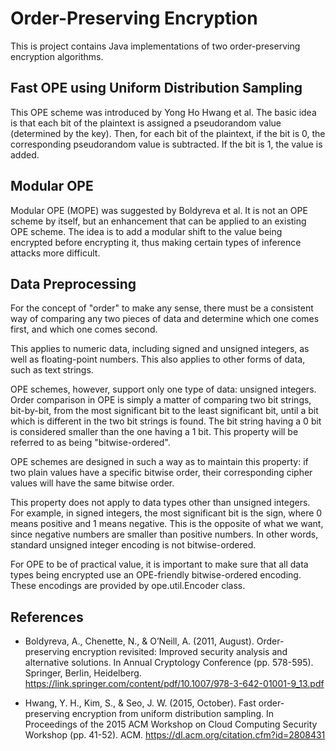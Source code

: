# Order-Preserving Encryption
This is project contains Java implementations of two order-preserving encryption algorithms.

## Fast OPE using Uniform Distribution Sampling
This OPE scheme was introduced by Yong Ho Hwang et al. The basic idea is that each bit of the plaintext is assigned a pseudorandom value (determined by the key). Then, for each bit of the plaintext, if the bit is 0, the corresponding pseudorandom value is subtracted. If the bit is 1, the value is added.

## Modular OPE
Modular OPE (MOPE) was suggested by Boldyreva et al. It is not an OPE scheme by itself, but an enhancement that can be applied to an existing OPE scheme. The idea is to add a modular shift to the value being encrypted before encrypting it, thus making certain types of inference attacks more difficult.

## Data Preprocessing
For the concept of "order" to make any sense, there must be a consistent way of comparing any two pieces of data and determine which one comes first, and which one comes second.

This applies to numeric data, including signed and unsigned integers, as well as floating-point numbers. This also applies to other forms of data, such as text strings.

OPE schemes, however, support only one type of data: unsigned integers. Order comparison in OPE is simply a matter of comparing two bit strings, bit-by-bit, from the most significant bit to the least significant bit, until a bit which is different in the two bit strings is found. The bit string having a 0 bit is considered smaller than the one having a 1 bit. This property will be referred to as being "bitwise-ordered".

OPE schemes are designed in such a way as to maintain this property: if two plain values have a specific bitwise order, their corresponding cipher values will have the same bitwise order.

This property does not apply to data types other than unsigned integers. For example, in signed integers, the most significant bit is the sign, where 0 means positive and 1 means negative. This is the opposite of what we want, since negative numbers are smaller than positive numbers. In other words, standard unsigned integer encoding is not bitwise-ordered.

For OPE to be of practical value, it is important to make sure that all data types being encrypted use an OPE-friendly bitwise-ordered encoding. These encodings are provided by ope.util.Encoder class.

## References
* Boldyreva, A., Chenette, N., & O’Neill, A. (2011, August).
Order-preserving encryption revisited: Improved security analysis and alternative solutions.
In Annual Cryptology Conference (pp. 578-595). Springer, Berlin, Heidelberg.
https://link.springer.com/content/pdf/10.1007/978-3-642-01001-9_13.pdf

* Hwang, Y. H., Kim, S., & Seo, J. W. (2015, October).
Fast order-preserving encryption from uniform distribution sampling.
In Proceedings of the 2015 ACM Workshop on Cloud Computing Security Workshop (pp. 41-52). ACM.
https://dl.acm.org/citation.cfm?id=2808431
